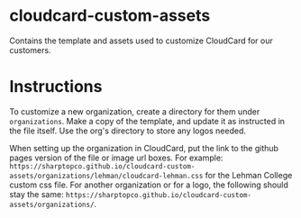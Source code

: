 # cloudcard-custom-assets
Contains the template and assets used to customize CloudCard for our customers. 

# Instructions

To customize a new organization, create a directory for them under `organizations`. Make a copy of the template, and update it as instructed in the file itself. Use the org's directory to store any logos needed.

When setting up the organization in CloudCard, put the link to the github pages version of the file or image url boxes. For example: `https://sharptopco.github.io/cloudcard-custom-assets/organizations/lehman/cloudcard-lehman.css` for the Lehman College custom css file. For another organization or for a logo, the following should stay the same: `https://sharptopco.github.io/cloudcard-custom-assets/organizations/`.
